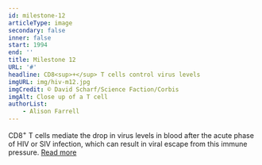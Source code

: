 ```yaml
---
id: milestone-12
articleType: image
secondary: false
inner: false
start: 1994
end: ''
title: Milestone 12
URL: '#'
headline: CD8<sup>+</sup> T cells control virus levels
imgURL: img/hiv-m12.jpg
imgCredit: © David Scharf/Science Faction/Corbis
imgAlt: Close up of a T cell
authorList:
    - Alison Farrell
---
```

CD8<sup>+</sup> T cells mediate the drop in virus levels in blood after the acute phase of HIV or SIV infection, which can result in viral escape from this immune pressure.  <a href="#">Read more</a>